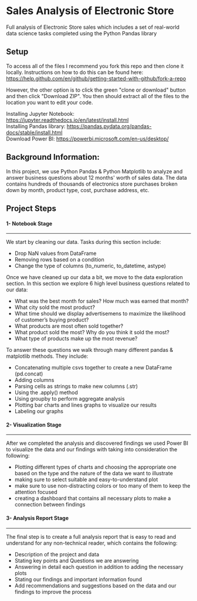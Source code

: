 # Sales Analysis of Electronic Store

Full analysis of Electronic Store sales which includes a set of real-world data science tasks completed using the Python Pandas library

## Setup

To access all of the files I recommend you fork this repo and then clone it locally. Instructions on how to do this can be found here: https://help.github.com/en/github/getting-started-with-github/fork-a-repo

However, the other option is to click the green "clone or download" button and then click "Download ZIP". You then should extract all of the files to the location you want to edit your code.

Installing Jupyter Notebook: https://jupyter.readthedocs.io/en/latest/install.html <br/>
Installing Pandas library: https://pandas.pydata.org/pandas-docs/stable/install.html <br/>
Download Power BI: https://powerbi.microsoft.com/en-us/desktop/

## Background Information:

In this project, we use Python Pandas & Python Matplotlib to analyze and answer business questions about 12 months' worth of sales data. The data contains hundreds of thousands of electronics store purchases broken down by month, product type, cost, purchase address, etc. 

## Project Steps

#### 1- Notebook Stage
------------------------------------------------------------
We start by cleaning our data. Tasks during this section include:
- Drop NaN values from DataFrame
- Removing rows based on a condition
- Change the type of columns (to_numeric, to_datetime, astype)

Once we have cleaned up our data a bit, we move to the data exploration section. In this section we explore 6 high level business questions related to our data:
- What was the best month for sales? How much was earned that month?
- What city sold the most product?
- What time should we display advertisemens to maximize the likelihood of customer’s buying product?
- What products are most often sold together?
- What product sold the most? Why do you think it sold the most?
- What type of products make up the most revenue?

To answer these questions we walk through many different pandas & matplotlib methods. They include:
- Concatenating multiple csvs together to create a new DataFrame (pd.concat)
- Adding columns
- Parsing cells as strings to make new columns (.str)
- Using the .apply() method
- Using groupby to perform aggregate analysis
- Plotting bar charts and lines graphs to visualize our results
- Labeling our graphs

#### 2- Visualization Stage
------------------------------------------------------------
After we completed the analysis and discovered findings we used Power BI to visualize the data and our findings with taking into consideration the following:
- Plotting different types of charts and choosing the appropriate one based on the type and the nature of the data we want to illustrate
- making sure to select suitable and easy-to-understand plot 
- make sure to use non-distracting colors or too many of them to keep the attention focused
- creating a dashboard that contains all necessary plots to make a connection between findings 

#### 3- Analysis Report Stage
------------------------------------------------------------
The final step is to create a full analysis report that is easy to read and understand for any non-technical reader, which contains the following:
- Description of the project and data
- Stating key points and Questions we are answering
- Answering in detail each question in addition to adding the necessary plots
- Stating our findings and important information found
- Add recommendations and suggestions based on the data and our findings to improve the process
